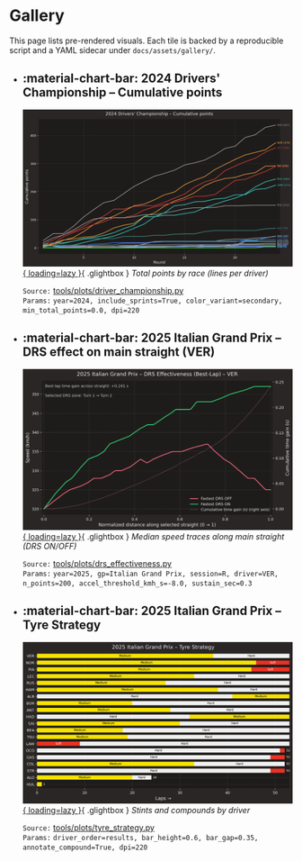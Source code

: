 ﻿# Gallery

This page lists pre-rendered visuals. Each tile is backed by a reproducible script
and a YAML sidecar under `docs/assets/gallery/`.

<!-- AUTO-GALLERY:BEGIN -->
<div class="grid cards" markdown>

- :material-chart-bar: **2024 Drivers' Championship – Cumulative points**
  ---
  [![2024 Drivers' Championship – Cumulative points](assets/gallery/2024_drivers_championship_points.png){ loading=lazy }](assets/gallery/2024_drivers_championship_points.png){ .glightbox }
  _Total points by race (lines per driver)_

  `Source:` [tools/plots/driver_championship.py](https://github.com/ksherr0/fastf1_portfolio/blob/chore/update-documentation/tools/plots/driver_championship.py)  
  `Params:` `year=2024, include_sprints=True, color_variant=secondary, min_total_points=0.0, dpi=220`

- :material-chart-bar: **2025 Italian Grand Prix – DRS effect on main straight (VER)**
  ---
  [![2025 Italian Grand Prix – DRS effect on main straight (VER)](assets/gallery/italian_grand_prix_2025_drs_effect_VER.png){ loading=lazy }](assets/gallery/italian_grand_prix_2025_drs_effect_VER.png){ .glightbox }
  _Median speed traces along main straight (DRS ON/OFF)_

  `Source:` [tools/plots/drs_effectiveness.py](https://github.com/ksherr0/fastf1_portfolio/blob/chore/update-documentation/tools/plots/drs_effectiveness.py)  
  `Params:` `year=2025, gp=Italian Grand Prix, session=R, driver=VER, n_points=200, accel_threshold_kmh_s=-8.0, sustain_sec=0.3`

- :material-chart-bar: **2025 Italian Grand Prix – Tyre Strategy**
  ---
  [![2025 Italian Grand Prix – Tyre Strategy](assets/gallery/italian_grand_prix_2025_tyre_strategy.png){ loading=lazy }](assets/gallery/italian_grand_prix_2025_tyre_strategy.png){ .glightbox }
  _Stints and compounds by driver_

  `Source:` [tools/plots/tyre_strategy.py](https://github.com/ksherr0/fastf1_portfolio/blob/chore/update-documentation/tools/plots/tyre_strategy.py)  
  `Params:` `driver_order=results, bar_height=0.6, bar_gap=0.35, annotate_compound=True, dpi=220`

</div>

<!-- AUTO-GALLERY:END -->